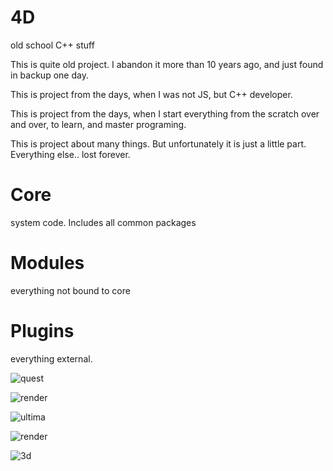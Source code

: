# 4D
old school C++ stuff

This is quite old project. I abandon it more than 10 years ago, and just found in backup one day.

This is project from the days, when I was not JS, but C++ developer.

This is project from the days, when I start everything from the scratch over and over, to learn, and master programing.
  
This is project about many things. But unfortunately it is just a little part.
Everything else.. lost forever.


# Core
 system code. Includes all common packages
 
# Modules
 everything not bound to core 

# Plugins
 everything external. 
 
 ![quest](http://www.kashey.ru/mimg/Z.jpg)
 
 ![render](http://www.kashey.ru/mimg/03_kuhnya.jpg)
 
 
 ![ultima](http://www.kashey.ru/mimg/123.jpg)
 
 ![render](http://www.kashey.ru/mimg/234.jpg)
 
 ![3d](http://www.kashey.ru/mimg/blop_noscene.JPG)
 